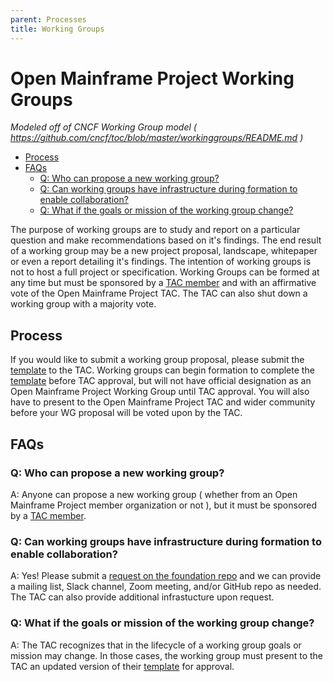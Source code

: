 ```yaml
---
parent: Processes
title: Working Groups
---
```


# Open Mainframe Project Working Groups
_Modeled off of CNCF Working Group model ( https://github.com/cncf/toc/blob/master/workinggroups/README.md )_

- [Process](#process)
- [FAQs](#faqs)
    - [Q: Who can propose a new working group?](#q-who-can-propose-a-new-working-group)
    - [Q: Can working groups have infrastructure during formation to enable collaboration?](#q-can-working-groups-have-infrastructure-during-formation-to-enable-collaboration)
    - [Q: What if the goals or mission of the working group change?](#q-what-if-the-goals-or-mission-of-the-working-group-change)

The purpose of working groups are to study and report on a particular question and make recommendations based on it's findings. The end result of a working group may be a new project proposal, landscape, whitepaper or even a report detailing it's findings. The intention of working groups is not to host a full project or specification. Working Groups can be formed at any time but must be sponsored by a [TAC member] and with an affirmative vote of the Open Mainframe Project TAC. The TAC can also shut down a working group with a majority vote.

## Process

If you would like to submit a working group proposal, please submit the [template] to the TAC. Working groups can begin formation to complete the [template] before TAC approval, but will not have official designation as an Open Mainframe Project Working Group until TAC approval. You will also have to present to the Open Mainframe Project TAC and wider community before your WG proposal will be voted upon by the TAC. 

## FAQs

### Q: Who can propose a new working group?
A: Anyone can propose a new working group ( whether from an Open Mainframe Project member organization or not ), but it must be sponsored by a [TAC member].

### Q: Can working groups have infrastructure during formation to enable collaboration?
A: Yes! Please submit a [request on the foundation repo] and we can provide a mailing list, Slack channel, Zoom meeting, and/or GitHub repo as needed. The TAC can also provide additional infrastucture upon request.

### Q: What if the goals or mission of the working group change?
A: The TAC recognizes that in the lifecycle of a working group goals or mission may change. In those cases, the working group must present to the TAC an updated version of their [template] for approval.

[TAC member]: https://github.com/openmainframeproject/tac#tac-members
[template]: wg_readme_template.md
[request on the foundation repo]: https://github.com/openmainframeproject/foundation/issues/new/choose
